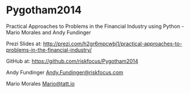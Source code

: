 Pygotham2014
============

Practical Approaches to Problems in the Financial Industry using Python - Mario Morales and Andy Fundinger 

Prezi Slides at:
http://prezi.com/h2gr6mpcwbj1/practical-approaches-to-problems-in-the-financial-industry/

GitHub at:
https://github.com/riskfocus/Pygotham2014

Andy Fundinger
Andy.Fundinger@riskfocus.com

Mario Morales
Mario@tatt.io
